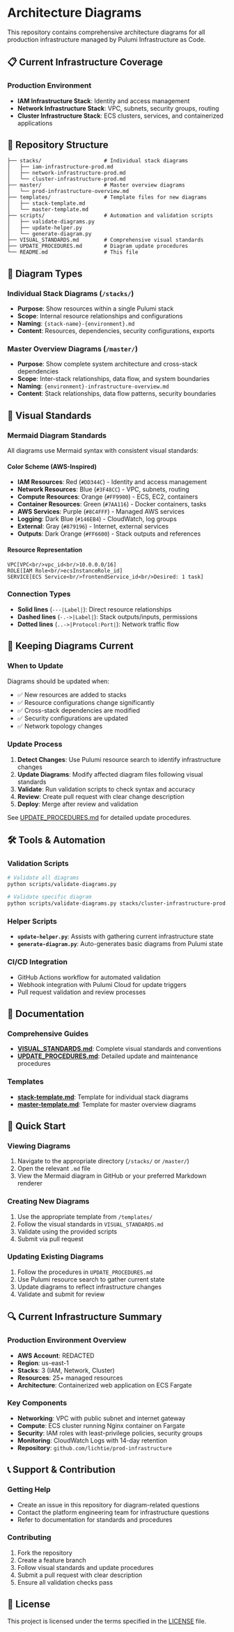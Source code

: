 # Architecture Diagrams

This repository contains comprehensive architecture diagrams for all production infrastructure managed by Pulumi Infrastructure as Code.

## 📋 Current Infrastructure Coverage

### Production Environment

- **IAM Infrastructure Stack**: Identity and access management
- **Network Infrastructure Stack**: VPC, subnets, security groups, routing
- **Cluster Infrastructure Stack**: ECS clusters, services, and containerized applications

## 📁 Repository Structure

```
├── stacks/                    # Individual stack diagrams
│   ├── iam-infrastructure-prod.md
│   ├── network-infrastructure-prod.md
│   └── cluster-infrastructure-prod.md
├── master/                    # Master overview diagrams
│   └── prod-infrastructure-overview.md
├── templates/                 # Template files for new diagrams
│   ├── stack-template.md
│   └── master-template.md
├── scripts/                   # Automation and validation scripts
│   ├── validate-diagrams.py
│   ├── update-helper.py
│   └── generate-diagram.py
├── VISUAL_STANDARDS.md        # Comprehensive visual standards
├── UPDATE_PROCEDURES.md       # Diagram update procedures
└── README.md                  # This file
```

## 🎯 Diagram Types

### Individual Stack Diagrams (`/stacks/`)

- **Purpose**: Show resources within a single Pulumi stack
- **Scope**: Internal resource relationships and configurations
- **Naming**: `{stack-name}-{environment}.md`
- **Content**: Resources, dependencies, security configurations, exports

### Master Overview Diagrams (`/master/`)

- **Purpose**: Show complete system architecture and cross-stack dependencies
- **Scope**: Inter-stack relationships, data flow, and system boundaries
- **Naming**: `{environment}-infrastructure-overview.md`
- **Content**: Stack relationships, data flow patterns, security boundaries

## 🎨 Visual Standards

### Mermaid Diagram Standards

All diagrams use Mermaid syntax with consistent visual standards:

#### Color Scheme (AWS-Inspired)

- **IAM Resources**: Red (`#DD344C`) - Identity and access management
- **Network Resources**: Blue (`#3F48CC`) - VPC, subnets, routing
- **Compute Resources**: Orange (`#FF9900`) - ECS, EC2, containers
- **Container Resources**: Green (`#7AA116`) - Docker containers, tasks
- **AWS Services**: Purple (`#8C4FFF`) - Managed AWS services
- **Logging**: Dark Blue (`#146EB4`) - CloudWatch, log groups
- **External**: Gray (`#879196`) - Internet, external services
- **Outputs**: Dark Orange (`#FF6600`) - Stack outputs and references

#### Resource Representation

```mermaid
VPC[VPC<br/>vpc_id<br/>10.0.0.0/16]
ROLE[IAM Role<br/>ecsInstanceRole_id]
SERVICE[ECS Service<br/>frontendService_id<br/>Desired: 1 task]
```

### Connection Types

- **Solid lines** (`---|Label|`): Direct resource relationships
- **Dashed lines** (`-.->|Label|`): Stack outputs/inputs, permissions
- **Dotted lines** (`..->|Protocol:Port|`): Network traffic flow

## 🔄 Keeping Diagrams Current

### When to Update

Diagrams should be updated when:

- ✅ New resources are added to stacks
- ✅ Resource configurations change significantly
- ✅ Cross-stack dependencies are modified
- ✅ Security configurations are updated
- ✅ Network topology changes

### Update Process

1. **Detect Changes**: Use Pulumi resource search to identify infrastructure changes
2. **Update Diagrams**: Modify affected diagram files following visual standards
3. **Validate**: Run validation scripts to check syntax and accuracy
4. **Review**: Create pull request with clear change description
5. **Deploy**: Merge after review and validation

See [UPDATE_PROCEDURES.md](UPDATE_PROCEDURES.md) for detailed update procedures.

## 🛠 Tools & Automation

### Validation Scripts

```bash
# Validate all diagrams
python scripts/validate-diagrams.py

# Validate specific diagram
python scripts/validate-diagrams.py stacks/cluster-infrastructure-prod.md
```

### Helper Scripts

- **`update-helper.py`**: Assists with gathering current infrastructure state
- **`generate-diagram.py`**: Auto-generates basic diagrams from Pulumi state

### CI/CD Integration

- GitHub Actions workflow for automated validation
- Webhook integration with Pulumi Cloud for update triggers
- Pull request validation and review processes

## 📖 Documentation

### Comprehensive Guides

- **[VISUAL_STANDARDS.md](VISUAL_STANDARDS.md)**: Complete visual standards and conventions
- **[UPDATE_PROCEDURES.md](UPDATE_PROCEDURES.md)**: Detailed update and maintenance procedures

### Templates

- **[stack-template.md](templates/stack-template.md)**: Template for individual stack diagrams
- **[master-template.md](templates/master-template.md)**: Template for master overview diagrams

## 🚀 Quick Start

### Viewing Diagrams

1. Navigate to the appropriate directory (`/stacks/` or `/master/`)
2. Open the relevant `.md` file
3. View the Mermaid diagram in GitHub or your preferred Markdown renderer

### Creating New Diagrams

1. Use the appropriate template from `/templates/`
2. Follow the visual standards in `VISUAL_STANDARDS.md`
3. Validate using the provided scripts
4. Submit via pull request

### Updating Existing Diagrams

1. Follow the procedures in `UPDATE_PROCEDURES.md`
2. Use Pulumi resource search to gather current state
3. Update diagrams to reflect infrastructure changes
4. Validate and submit for review

## 🔍 Current Infrastructure Summary

### Production Environment Overview

- **AWS Account**: REDACTED
- **Region**: us-east-1
- **Stacks**: 3 (IAM, Network, Cluster)
- **Resources**: 25+ managed resources
- **Architecture**: Containerized web application on ECS Fargate

### Key Components

- **Networking**: VPC with public subnet and internet gateway
- **Compute**: ECS cluster running Nginx container on Fargate
- **Security**: IAM roles with least-privilege policies, security groups
- **Monitoring**: CloudWatch Logs with 14-day retention
- **Repository**: `github.com/lichtie/prod-infrastructure`

## 📞 Support & Contribution

### Getting Help

- Create an issue in this repository for diagram-related questions
- Contact the platform engineering team for infrastructure questions
- Refer to documentation for standards and procedures

### Contributing

1. Fork the repository
2. Create a feature branch
3. Follow visual standards and update procedures
4. Submit a pull request with clear description
5. Ensure all validation checks pass

## 📄 License

This project is licensed under the terms specified in the [LICENSE](LICENSE) file.
